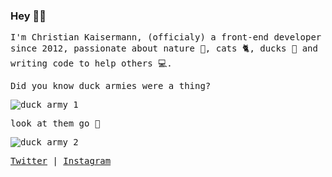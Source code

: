 ### Hey 👋🥝

<samp>

I'm Christian Kaisermann, (officialy) a front-end developer since 2012, passionate about nature 🌳, cats 🐈, ducks 🦆 and writing code to help others 💻.

Did you know duck armies were a thing?

![duck army 1](https://thumbs.gfycat.com/AbsoluteSociableFalcon-size_restricted.gif)

look at them go 🥺

![duck army 2](https://media1.tenor.com/images/577e50853b35785827c23949e4e32e58/tenor.gif?itemid=4522391)

[Twitter](https://twitter.com/kiwistian) | [Instagram](https://instagram.com/kiwistian)

</samp>
